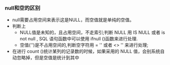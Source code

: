 
### null和空的区别
- null需要占用空间来表示这是NULL，而空值就是单纯的空值。
- 判断上
    - NULL值是未知的，且占用空间，不走索引;判断 NULL 用 IS NULL 或者 is not null , SQL 语句函数中可以使用 ifnull ()函数来进行处理.
    - 空值('')是不占用空间的,判断空字符用 = '' 或者 <> '' 来进行处理;
- 在进行 count ()统计某列的记录数的时候，如果采用的 NULL 值，会别系统自动忽略掉，但是空值是统计到其中
